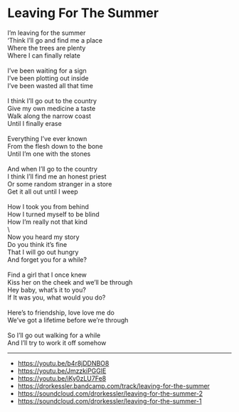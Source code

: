 # Leaving For The Summer

I’m leaving for the summer\
‘Think I’ll go and find me a place\
Where the trees are plenty\
Where I can finally relate\
\
I’ve been waiting for a sign\
I’ve been plotting out inside\
I’ve been wasted all that time\
\
I think I’ll go out to the country\
Give my own medicine a taste\
Walk along the narrow coast\
Until I finally erase\
\
Everything I’ve ever known\
From the flesh down to the bone\
Until I’m one with the stones\
\
And when I’ll go to the country\
I think I’ll find me an honest priest\
Or some random stranger in a store\
Get it all out until I weep\
\
How I took you from behind\
How I turned myself to be blind\
How I’m really not that kind\
\        
Now you heard my story\
Do you think it’s fine\
That I will go out hungry\
And forget you for a while?\
\
Find a girl that I once knew\
Kiss her on the cheek and we’ll be through\
Hey baby, what’s it to you?\
If It was you, what would you do?\
\
Here’s to friendship, love love me do\
We’ve got a lifetime before we’re through\
\
So I’ll go out walking for a while\
And I’ll try to work it off somehow

---
- https://youtu.be/b4r8jDDNBO8
- https://youtu.be/JmzzkiPGGlE
- https://youtu.be/iKy0zLU7Fe8
- https://drorkessler.bandcamp.com/track/leaving-for-the-summer
- https://soundcloud.com/drorkessler/leaving-for-the-summer-2
- https://soundcloud.com/drorkessler/leaving-for-the-summer-1
